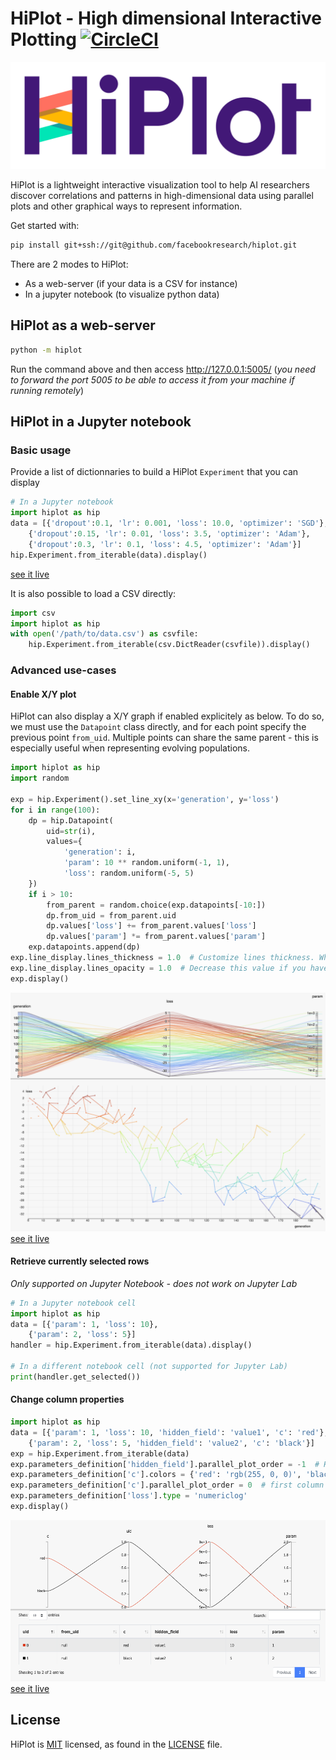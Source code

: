# HiPlot - High dimensional Interactive Plotting [![CircleCI](https://circleci.com/gh/fairinternal/hiplot.svg?style=svg&circle-token=d595f421d1232dff950fc62c4001388f175a5d8b)](https://circleci.com/gh/fairinternal/hiplot)


![Logo](hiplot/static/logo.svg)


HiPlot is a lightweight interactive visualization tool to help AI researchers discover correlations and patterns in high-dimensional data using parallel plots and other graphical ways to represent information.

Get started with:
```bash
pip install git+ssh://git@github.com/facebookresearch/hiplot.git
```

There are 2 modes to HiPlot:
- As a web-server (if your data is a CSV for instance)
- In a jupyter notebook (to visualize python data)


## HiPlot as a web-server
```bash
python -m hiplot
```
Run the command above and then access http://127.0.0.1:5005/ (*you need to forward the port 5005 to be able to access it from your machine if running remotely*)

## HiPlot in a Jupyter notebook
### Basic usage
Provide a list of dictionnaries to build a HiPlot `Experiment` that you can display
```python
# In a Jupyter notebook
import hiplot as hip
data = [{'dropout':0.1, 'lr': 0.001, 'loss': 10.0, 'optimizer': 'SGD'},
    {'dropout':0.15, 'lr': 0.01, 'loss': 3.5, 'optimizer': 'Adam'},
    {'dropout':0.3, 'lr': 0.1, 'loss': 4.5, 'optimizer': 'Adam'}]
hip.Experiment.from_iterable(data).display()
```
[see it live](https://facebookresearch.github.io/hiplot/_static/demo/demo_basic_usage.html)

It is also possible to load a CSV directly:
```python
import csv
import hiplot as hip
with open('/path/to/data.csv') as csvfile:
    hip.Experiment.from_iterable(csv.DictReader(csvfile)).display()
```

### Advanced use-cases
#### Enable X/Y plot
HiPlot can also display a X/Y graph if enabled explicitely as below. To do so, we must use the `Datapoint` class directly, and for each point specify the previous point `from_uid`. Multiple points can share the same parent - this is especially useful when representing evolving populations.
```python
import hiplot as hip
import random

exp = hip.Experiment().set_line_xy(x='generation', y='loss')
for i in range(100):
	dp = hip.Datapoint(
		uid=str(i),
		values={
			'generation': i,
			'param': 10 ** random.uniform(-1, 1),
			'loss': random.uniform(-5, 5)
	})
	if i > 10:
		from_parent = random.choice(exp.datapoints[-10:])
		dp.from_uid = from_parent.uid
		dp.values['loss'] += from_parent.values['loss']
		dp.values['param'] *= from_parent.values['param']
	exp.datapoints.append(dp)
exp.line_display.lines_thickness = 1.0  # Customize lines thickness. When below 0, the dots are not connected
exp.line_display.lines_opacity = 1.0  # Decrease this value if you have too many lines overlapping
exp.display()
```
![demo_line_xy](assets/demo_line_xy.png)
[see it live](https://facebookresearch.github.io/hiplot/_static/demo/demo_line_xy.html)

#### Retrieve currently selected rows
*Only supported on Jupyter Notebook - does not work on Jupyter Lab*
```python
# In a Jupyter notebook cell
import hiplot as hip
data = [{'param': 1, 'loss': 10},
    {'param': 2, 'loss': 5}]
handler = hip.Experiment.from_iterable(data).display()

# In a different notebook cell (not supported for Jupyter Lab)
print(handler.get_selected())
```

#### Change column properties
```python
import hiplot as hip
data = [{'param': 1, 'loss': 10, 'hidden_field': 'value1', 'c': 'red'},
    {'param': 2, 'loss': 5, 'hidden_field': 'value2', 'c': 'black'}]
exp = hip.Experiment.from_iterable(data)
exp.parameters_definition['hidden_field'].parallel_plot_order = -1  # Hide
exp.parameters_definition['c'].colors = {'red': 'rgb(255, 0, 0)', 'black': 'rgb(0, 0, 0)'}
exp.parameters_definition['c'].parallel_plot_order = 0  # first column
exp.parameters_definition['loss'].type = 'numericlog'
exp.display()
```
![demo_change_column_properties](assets/demo_change_column_properties.png)
[see it live](https://facebookresearch.github.io/hiplot/_static/demo/demo_change_column_properties.html)

## License
HiPlot is [MIT](LICENSE) licensed, as found in the [LICENSE](LICENSE) file.
